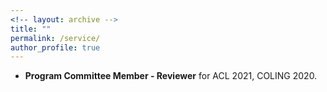 ```yaml
---
<!-- layout: archive -->
title: ""
permalink: /service/
author_profile: true
---
```

* **Program Committee Member - Reviewer** for ACL 2021, COLING 2020.

